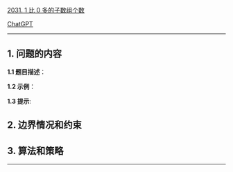 [2031. 1 比 0 多的子数组个数](https://leetcode.cn/problems/count-subarrays-with-more-ones-than-zeros)

[ChatGPT](chat.openai.com)

---

## 1. 问题的内容
**1.1 题目描述**：

**1.2 示例**：

**1.3 提示**:

## 2. 边界情况和约束


## 3. 算法和策略

---

